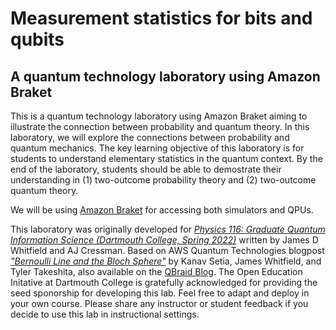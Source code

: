 # Measurement statistics for bits and qubits
## A quantum technology laboratory using Amazon Braket 

This is a quantum technology laboratory using Amazon Braket aiming to illustrate the connection between probability and quantum theory. In this laboratory, we will explore the connections between probability and quantum mechanics. 
The key learning objective of this laboratory is for students to understand elementary statistics in the quantum context. By the end of the laboratory, students should be able to demostrate their understanding in (1) two-outcome probability theory and (2) two-outcome quantum theory. 

We will be using [Amazon Braket](https://aws.amazon.com/braket) for accessing both simulators and QPUs.

This laboratory was originally developed for *[Physics 116: *Graduate Quantum Information Science* (Dartmouth College, Spring 2022)](http://dartgo.org/p116_s24_qis)* written by James D Whitfield and AJ Cressman. Based on AWS Quantum Technologies blogpost *["Bernoulli Line and the Bloch Sphere"](https://aws.amazon.com/blogs/quantum-computing/bernoulli-line-and-the-bloch-sphere/)* by Kanav Setia, James Whitfield, and Tyler Takeshita, also available on the [QBraid Blog](https://www.qbraid.com/blog/partner-post-aws-quantum-technologies-blog-bernoulli-line-and-the-bloch-sphere-visualizing-probability-and-quantum-states). The Open Education Initative at Dartmouth College is gratefully acknowledged for providing the seed sponorship for developing this lab.  Feel free to adapt and deploy in your own course. Please share any instructor or student feedback if you decide to use this lab in instructional settings.

